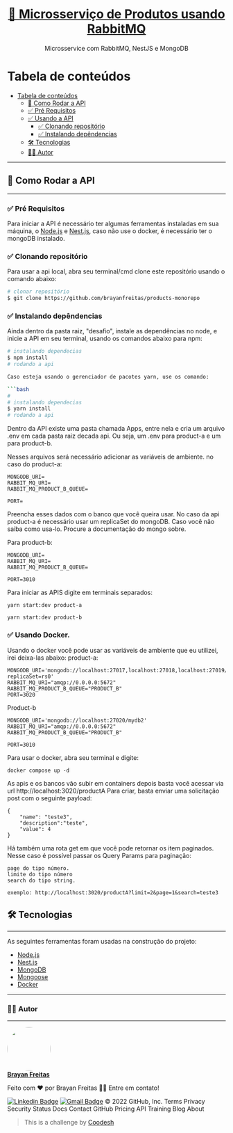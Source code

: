 <h1 align="center">
    <a href="https://github.com/brayanfreitas/products-monorepo">🦠 Microsserviço de Produtos usando RabbitMQ</a>
</h1>
<p align="center">Microsservice com RabbitMQ, NestJS e MongoDB </p>

# Tabela de conteúdos

- [Tabela de conteúdos](#tabela-de-conteúdos)
  - [🏃 Como Rodar a API](#-como-rodar-a-api)
  - [✅ Pré Requisitos](#-pré-requisitos)
  - [✅ Usando a API](#-usando-a-api)
    - [✅ Clonando repositório](#-clonando-repositório)
    - [✅ Instalando depêndencias](#-instalando-depêndencias-e-iniciando-a-api)
  - [🛠 Tecnologias](#-tecnologias)
  - [🧑🏽 Autor](#-autor)

---

## 🔁 Como Rodar a API

---

### ✅ Pré Requisitos

Para iniciar a API é necessário ter algumas ferramentas instaladas em sua máquina, o [Node.js](https://nodejs.org/en/) e [Nest.js](https://nestjs.com), caso não use o docker, é necessário ter o mongoDB instalado. 


### ✅ Clonando repositório

Para usar a api local, abra seu terminal/cmd clone este repositório usando o comando abaixo:

```bash
# clonar repositório
$ git clone https://github.com/brayanfreitas/products-monorepo
```

### ✅ Instalando depêndencias

Ainda dentro da pasta raiz, "desafio", instale as dependências no node, e inicie a API em seu terminal, usando os comandos abaixo para npm:

```bash
# instalando dependecias
$ npm install
# rodando a api

Caso esteja usando o gerenciador de pacotes yarn, use os comando:

```bash
#
# instalando dependecias
$ yarn install
# rodando a api
```

Dentro da API existe uma pasta chamada Apps, entre nela e cria um arquivo .env em cada pasta raiz decada api. Ou seja, um .env para product-a e um para product-b.

Nesses arquivos será necessário adicionar as variáveis de ambiente. 
no caso do product-a: 
```
MONGODB_URI=
RABBIT_MQ_URI=
RABBIT_MQ_PRODUCT_B_QUEUE=

PORT=
```
Preencha esses dados com o banco que você queira usar. No caso da api product-a é necessário usar um replicaSet do mongoDB. Caso você não saiba como usa-lo. Procure a documentação do mongo sobre.

Para product-b: 
```
MONGODB_URI=
RABBIT_MQ_URI=
RABBIT_MQ_PRODUCT_B_QUEUE=

PORT=3010

```
Para iniciar as APIS digite em terminais separados:
```
yarn start:dev product-a
```
```
yarn start:dev product-b
```
### ✅ Usando Docker. 
Usando o docker você pode usar as variáveis de ambiente que eu utilizei, irei deixa-las abaixo: 
product-a:
```
MONGODB_URI='mongodb://localhost:27017,localhost:27018,localhost:27019/?replicaSet=rs0'
RABBIT_MQ_URI="amqp://0.0.0.0:5672"
RABBIT_MQ_PRODUCT_B_QUEUE="PRODUCT_B"
PORT=3020
```
Product-b
```
MONGODB_URI='mongodb://localhost:27020/mydb2'
RABBIT_MQ_URI="amqp://0.0.0.0:5672"
RABBIT_MQ_PRODUCT_B_QUEUE="PRODUCT_B"

PORT=3010
```

Para usar o docker, abra seu terminal e digite: 
```
docker compose up -d
```
As apis e os bancos vão subir em containers depois basta você acessar via url http://localhost:3020/productA
Para criar, basta enviar uma solicitação post com o seguinte payload:
```
{
    "name": "teste3",
    "description":"teste",
    "value": 4
}
```
Há também uma rota get em que você pode retornar os item paginados. Nesse caso é possível passar os Query Params para paginação: 

```
page do tipo número.
limite do tipo número 
search do tipo string.

exemplo: http://localhost:3020/productA?limit=2&page=1&search=teste3

```







## 🛠 Tecnologias

---

As seguintes ferramentas foram usadas na construção do projeto:

- [Node.js](https://nodejs.org)
- [Nest.js](https://nodejs.org)
- [MongoDB](https://www.mongodb.com/)
- [Mongoose](https://mongoosejs.com/)
- [Docker](https://www.docker.com/)


---

### 🧑🏽 Autor

---

<a href="https://github.com/BrDSF">
 <img style="border-radius: 50%;" src="https://avatars.githubusercontent.com/u/56849210?s=400&u=570b60dff5f67fed7fd5daef77b2e2f8e8c729c2&v=4" width="100px;" alt=""/>
 <br/>
 <b>Brayan Freitas</b></a>

Feito com ❤️ por Brayan Freitas 👋🏽 Entre em contato!

[![Linkedin Badge](https://img.shields.io/badge/-Brayan-blue?style=flat-square&logo=Linkedin&logoColor=white&link=https://www.linkedin.com/in//brayan-freitas-86a6721a7/)](https://www.linkedin.com/in/brayan-freitas-86a6721a7/)
[![Gmail Badge](https://img.shields.io/badge/-brayandeyvid17@gmail.com-c14438?style=flat-square&logo=Gmail&logoColor=white&link=mailto:brayandeyvid17@gmail.com)](mailto:brayandeyvid17@gmail.com)
© 2022 GitHub, Inc.
Terms
Privacy
Security
Status
Docs
Contact GitHub
Pricing
API
Training
Blog
About

> This is a challenge by [Coodesh](https://coodesh.com/)